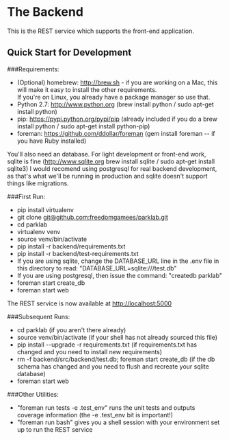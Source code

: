 The Backend
===========
This is the REST service which supports the front-end application.


Quick Start for Development
---------------------------

###Requirements:
* (Optional) homebrew: http://brew.sh - if you are working on a Mac, this will make it easy to install the other requirements.  
  If you're on Linux, you already have a package manager so use that.
* Python 2.7: http://www.python.org 
  (brew install python / sudo apt-get install python)
* pip: https://pypi.python.org/pypi/pip 
  (already included if you do a brew install python / sudo apt-get install python-pip)
* foreman: https://github.com/ddollar/foreman
  (gem install foreman -- if you have Ruby installed)

You'll also need an database.
For light development or front-end work, sqlite is fine (http://www.sqlite.org brew install sqlite / sudo apt-get install sqlite3)
I would recomend using postgresql for real backend development, as that's what we'll be running in production and sqlite doesn't support things like migrations.

###First Run:
* pip install virtualenv
* git clone [git@github.com:freedomgamees/parklab.git](git@github.com:freedomgamees/parklab.git])
* cd parklab
* virtualenv venv
* source venv/bin/activate
* pip install -r backend/requirements.txt
* pip install -r backend/test-requirements.txt
* If you are using sqlite, change the DATABASE\_URL line in the .env file in this directory to read: "DATABASE_URL=sqlite:///test.db"
* If you are using postgresql, then issue the command: "createdb parklab"
* foreman start create_db
* foreman start web

The REST service is now available at [http://localhost:5000](http://localhost:5000)

###Subsequent Runs:
* cd parklab
  (if you aren't there already)
* source venv/bin/activate
  (if your shell has not already sourced this file)
* pip install --upgrade -r requirements.txt 
  (if requirements.txt has changed and you need to install new requirements)
* rm -f backend/src/backend/test.db; foreman start create_db
  (if the db schema has changed and you need to flush and recreate your sqlite database)
* foreman start web

###Other Utilities:
* "foreman run tests -e .test_env"
  runs the unit tests and outputs coverage information (the -e .test_env bit is important!)
* "foreman run bash"
  gives you a shell session with your environment set up to run the REST service
